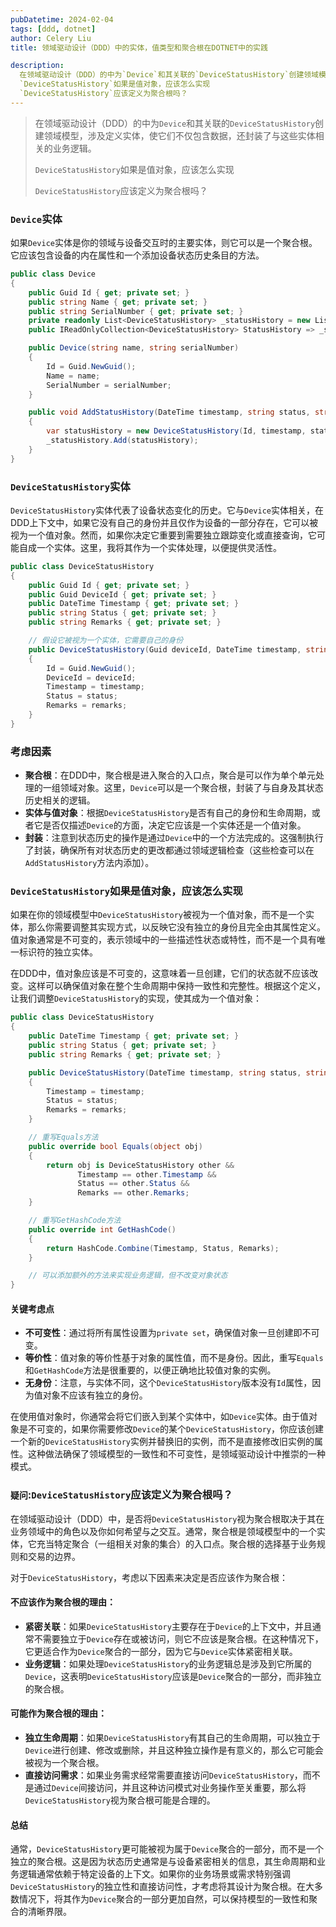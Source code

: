 ```yaml
---
pubDatetime: 2024-02-04
tags: [ddd, dotnet]
author: Celery Liu
title: 领域驱动设计（DDD）中的实体，值类型和聚合根在DOTNET中的实践

description:
  在领域驱动设计（DDD）的中为`Device`和其关联的`DeviceStatusHistory`创建领域模型，涉及定义实体，使它们不仅包含数据，还封装了与这些实体相关的业务逻辑。
  `DeviceStatusHistory`如果是值对象，应该怎么实现
  `DeviceStatusHistory`应该定义为聚合根吗？
---
```


> 在领域驱动设计（DDD）的中为`Device`和其关联的`DeviceStatusHistory`创建领域模型，涉及定义实体，使它们不仅包含数据，还封装了与这些实体相关的业务逻辑。
>
> `DeviceStatusHistory`如果是值对象，应该怎么实现
>
> `DeviceStatusHistory`应该定义为聚合根吗？

### `Device`实体

如果`Device`实体是你的领域与设备交互时的主要实体，则它可以是一个聚合根。它应该包含设备的内在属性和一个添加设备状态历史条目的方法。

```csharp
public class Device
{
    public Guid Id { get; private set; }
    public string Name { get; private set; }
    public string SerialNumber { get; private set; }
    private readonly List<DeviceStatusHistory> _statusHistory = new List<DeviceStatusHistory>();
    public IReadOnlyCollection<DeviceStatusHistory> StatusHistory => _statusHistory.AsReadOnly();

    public Device(string name, string serialNumber)
    {
        Id = Guid.NewGuid();
        Name = name;
        SerialNumber = serialNumber;
    }

    public void AddStatusHistory(DateTime timestamp, string status, string remarks)
    {
        var statusHistory = new DeviceStatusHistory(Id, timestamp, status, remarks);
        _statusHistory.Add(statusHistory);
    }
}
```

### `DeviceStatusHistory`实体

`DeviceStatusHistory`实体代表了设备状态变化的历史。它与`Device`实体相关，在DDD上下文中，如果它没有自己的身份并且仅作为设备的一部分存在，它可以被视为一个值对象。然而，如果你决定它重要到需要独立跟踪变化或直接查询，它可能自成一个实体。这里，我将其作为一个实体处理，以便提供灵活性。

```csharp
public class DeviceStatusHistory
{
    public Guid Id { get; private set; }
    public Guid DeviceId { get; private set; }
    public DateTime Timestamp { get; private set; }
    public string Status { get; private set; }
    public string Remarks { get; private set; }

    // 假设它被视为一个实体，它需要自己的身份
    public DeviceStatusHistory(Guid deviceId, DateTime timestamp, string status, string remarks)
    {
        Id = Guid.NewGuid();
        DeviceId = deviceId;
        Timestamp = timestamp;
        Status = status;
        Remarks = remarks;
    }
}
```

### 考虑因素

- **聚合根**：在DDD中，聚合根是进入聚合的入口点，聚合是可以作为单个单元处理的一组领域对象。这里，`Device`可以是一个聚合根，封装了与自身及其状态历史相关的逻辑。
- **实体与值对象**：根据`DeviceStatusHistory`是否有自己的身份和生命周期，或者它是否仅描述`Device`的方面，决定它应该是一个实体还是一个值对象。
- **封装**：注意到状态历史的操作是通过`Device`中的一个方法完成的。这强制执行了封装，确保所有对状态历史的更改都通过领域逻辑检查（这些检查可以在`AddStatusHistory`方法内添加）。

### `DeviceStatusHistory`如果是值对象，应该怎么实现

如果在你的领域模型中`DeviceStatusHistory`被视为一个值对象，而不是一个实体，那么你需要调整其实现方式，以反映它没有独立的身份且完全由其属性定义。值对象通常是不可变的，表示领域中的一些描述性状态或特性，而不是一个具有唯一标识符的独立实体。

在DDD中，值对象应该是不可变的，这意味着一旦创建，它们的状态就不应该改变。这样可以确保值对象在整个生命周期中保持一致性和完整性。根据这个定义，让我们调整`DeviceStatusHistory`的实现，使其成为一个值对象：

```csharp
public class DeviceStatusHistory
{
    public DateTime Timestamp { get; private set; }
    public string Status { get; private set; }
    public string Remarks { get; private set; }

    public DeviceStatusHistory(DateTime timestamp, string status, string remarks)
    {
        Timestamp = timestamp;
        Status = status;
        Remarks = remarks;
    }

    // 重写Equals方法
    public override bool Equals(object obj)
    {
        return obj is DeviceStatusHistory other &&
               Timestamp == other.Timestamp &&
               Status == other.Status &&
               Remarks == other.Remarks;
    }

    // 重写GetHashCode方法
    public override int GetHashCode()
    {
        return HashCode.Combine(Timestamp, Status, Remarks);
    }

    // 可以添加额外的方法来实现业务逻辑，但不改变对象状态
}
```

#### 关键考虑点

- **不可变性**：通过将所有属性设置为`private set`，确保值对象一旦创建即不可变。
- **等价性**：值对象的等价性基于对象的属性值，而不是身份。因此，重写`Equals`和`GetHashCode`方法是很重要的，以便正确地比较值对象的实例。
- **无身份**：注意，与实体不同，这个`DeviceStatusHistory`版本没有`Id`属性，因为值对象不应该有独立的身份。

在使用值对象时，你通常会将它们嵌入到某个实体中，如`Device`实体。由于值对象是不可变的，如果你需要修改`Device`的某个`DeviceStatusHistory`，你应该创建一个新的`DeviceStatusHistory`实例并替换旧的实例，而不是直接修改旧实例的属性。这种做法确保了领域模型的一致性和不可变性，是领域驱动设计中推崇的一种模式。

### `疑问`:`DeviceStatusHistory`应该定义为聚合根吗？

在领域驱动设计（DDD）中，是否将`DeviceStatusHistory`视为聚合根取决于其在业务领域中的角色以及你如何希望与之交互。通常，聚合根是领域模型中的一个实体，它充当特定聚合（一组相关对象的集合）的入口点。聚合根的选择基于业务规则和交易的边界。

对于`DeviceStatusHistory`，考虑以下因素来决定是否应该作为聚合根：

#### 不应该作为聚合根的理由：

- **紧密关联**：如果`DeviceStatusHistory`主要存在于`Device`的上下文中，并且通常不需要独立于`Device`存在或被访问，则它不应该是聚合根。在这种情况下，它更适合作为`Device`聚合的一部分，因为它与`Device`实体紧密相关联。
- **业务逻辑**：如果处理`DeviceStatusHistory`的业务逻辑总是涉及到它所属的`Device`，这表明`DeviceStatusHistory`应该是`Device`聚合的一部分，而非独立的聚合根。

#### 可能作为聚合根的理由：

- **独立生命周期**：如果`DeviceStatusHistory`有其自己的生命周期，可以独立于`Device`进行创建、修改或删除，并且这种独立操作是有意义的，那么它可能会被视为一个聚合根。
- **直接访问需求**：如果业务需求经常需要直接访问`DeviceStatusHistory`，而不是通过`Device`间接访问，并且这种访问模式对业务操作至关重要，那么将`DeviceStatusHistory`视为聚合根可能是合理的。

#### 总结

通常，`DeviceStatusHistory`更可能被视为属于`Device`聚合的一部分，而不是一个独立的聚合根。这是因为状态历史通常是与设备紧密相关的信息，其生命周期和业务逻辑通常依赖于特定设备的上下文。如果你的业务场景或需求特别强调`DeviceStatusHistory`的独立性和直接访问性，才考虑将其设计为聚合根。在大多数情况下，将其作为`Device`聚合的一部分更加自然，可以保持模型的一致性和聚合的清晰界限。
